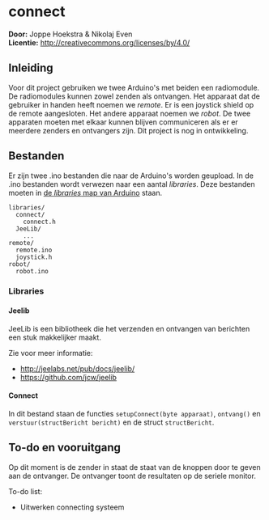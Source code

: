 # connect

**Door:**         Joppe Hoekstra & Nikolaj Even  
**Licentie:**     http://creativecommons.org/licenses/by/4.0/

## Inleiding

Voor dit project gebruiken we twee Arduino's met beiden een radiomodule. De radiomodules kunnen zowel zenden als ontvangen. Het apparaat dat de gebruiker in handen heeft noemen we *remote*. Er is een joystick shield op de remote aangesloten. Het andere apparaat noemen we *robot*. De twee apparaten moeten met elkaar kunnen blijven communiceren als er er meerdere zenders en ontvangers zijn. Dit project is nog in ontwikkeling.

## Bestanden

Er zijn twee .ino bestanden die naar de Arduino's worden geupload. In de .ino bestanden wordt verwezen naar een aantal *libraries*. Deze bestanden moeten in [de *libraries* map van Arduino](https://www.arduino.cc/en/Hacking/Libraries) staan.

```
libraries/
  connect/
    connect.h
  JeeLib/
    ...
remote/
  remote.ino
  joystick.h
robot/
  robot.ino
```

### Libraries

#### Jeelib
JeeLib is een bibliotheek die het verzenden en ontvangen van berichten een stuk makkelijker maakt.

Zie voor meer informatie:
- http://jeelabs.net/pub/docs/jeelib/
- https://github.com/jcw/jeelib

#### Connect

In dit bestand staan de functies `setupConnect(byte apparaat)`, `ontvang()` en `verstuur(structBericht bericht)` en de struct `structBericht`.

## To-do en vooruitgang
Op dit moment is de zender in staat de staat van de knoppen door te geven aan de ontvanger. De ontvanger toont de resultaten op de seriele monitor.

To-do list:
- Uitwerken connecting systeem
